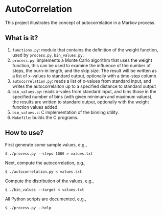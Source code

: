 AutoCorrelation
===============

This project illustrates the concept of autocorrelation in a Markov
process.

What is it?
-----------
1. `functions.py`: module that contains the definition of the weight
    function, used by `process.py`, `bin_values.py`.
1. `process.py`: implements a Monte Carlo algorithm that uses the
    weight function, this can be used to examine the influence of the
    number of steps, the burn-in length, and the skip size.  The result
    will be written as a list of x-values to standard output, optionally
    with a time-step column.
1. `autocorrelation.py`: reads a list of x-values from standard input,
    and writes the autocorrelaiton up to a specified distance to standard
    output
1. `bin_values.py`: reads x-vales from standard input, and bins those
    in the specified number of bins (with given minimum and maximum
    values), the results are written to standard output, optionally
    with the weight function values added.
1. `bin_values.c`: C implementation of the binning utility.
1. `Makefile`: builds the C programs.

How to use?
-----------
First generate some sample values, e.g.,
```[bash]
$ ./process.py --steps 1000 > values.txt
```
Next, compute the autocorrelation, e.g.,
```[bash]
$ ./autocorrelation.py < values.txt
```
Compute the distribution of the values, e.g.,
```[bash]
$ ./bin_values --target < values.txt
```

All Python scripts are documented, e.g.,
```[bash]
$ ./process.py --help
```

